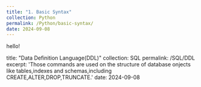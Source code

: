 ```yaml
---
title: "1. Basic Syntax"
collection: Python
permalink: /Python/basic-syntax/
date: 2024-09-08
---
```


hello!

title: "Data Definition Language(DDL)"
collection: SQL
permalink: /SQL/DDL
excerpt: 'Those commands are used on the structure of database onjects like tables,indexes and schemas,including CREATE,ALTER,DROP,TRUNCATE.'
date: 2024-09-08